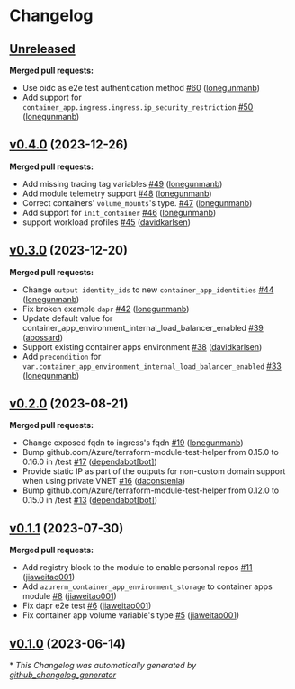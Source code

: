 # Changelog

## [Unreleased](https://github.com/Azure/terraform-azure-container-apps/tree/HEAD)

**Merged pull requests:**

- Use oidc as e2e test authentication method [\#60](https://github.com/Azure/terraform-azure-container-apps/pull/60) ([lonegunmanb](https://github.com/lonegunmanb))
- Add support for `container_app.ingress.ingress.ip_security_restriction` [\#50](https://github.com/Azure/terraform-azure-container-apps/pull/50) ([lonegunmanb](https://github.com/lonegunmanb))

## [v0.4.0](https://github.com/Azure/terraform-azure-container-apps/tree/v0.4.0) (2023-12-26)

**Merged pull requests:**

- Add missing tracing tag variables [\#49](https://github.com/Azure/terraform-azure-container-apps/pull/49) ([lonegunmanb](https://github.com/lonegunmanb))
- Add module telemetry support [\#48](https://github.com/Azure/terraform-azure-container-apps/pull/48) ([lonegunmanb](https://github.com/lonegunmanb))
- Correct containers' `volume_mounts`'s type. [\#47](https://github.com/Azure/terraform-azure-container-apps/pull/47) ([lonegunmanb](https://github.com/lonegunmanb))
- Add support for `init_container` [\#46](https://github.com/Azure/terraform-azure-container-apps/pull/46) ([lonegunmanb](https://github.com/lonegunmanb))
- support workload profiles [\#45](https://github.com/Azure/terraform-azure-container-apps/pull/45) ([davidkarlsen](https://github.com/davidkarlsen))

## [v0.3.0](https://github.com/Azure/terraform-azure-container-apps/tree/v0.3.0) (2023-12-20)

**Merged pull requests:**

- Change `output identity_ids` to new `container_app_identities` [\#44](https://github.com/Azure/terraform-azure-container-apps/pull/44) ([lonegunmanb](https://github.com/lonegunmanb))
- Fix broken example `dapr` [\#42](https://github.com/Azure/terraform-azure-container-apps/pull/42) ([lonegunmanb](https://github.com/lonegunmanb))
- Update default value for container\_app\_environment\_internal\_load\_balancer\_enabled [\#39](https://github.com/Azure/terraform-azure-container-apps/pull/39) ([abossard](https://github.com/abossard))
- Support existing container apps environment [\#38](https://github.com/Azure/terraform-azure-container-apps/pull/38) ([davidkarlsen](https://github.com/davidkarlsen))
- Add `precondition` for `var.container_app_environment_internal_load_balancer_enabled` [\#33](https://github.com/Azure/terraform-azure-container-apps/pull/33) ([lonegunmanb](https://github.com/lonegunmanb))

## [v0.2.0](https://github.com/Azure/terraform-azure-container-apps/tree/v0.2.0) (2023-08-21)

**Merged pull requests:**

- Change exposed fqdn to ingress's fqdn [\#19](https://github.com/Azure/terraform-azure-container-apps/pull/19) ([lonegunmanb](https://github.com/lonegunmanb))
- Bump github.com/Azure/terraform-module-test-helper from 0.15.0 to 0.16.0 in /test [\#17](https://github.com/Azure/terraform-azure-container-apps/pull/17) ([dependabot[bot]](https://github.com/apps/dependabot))
- Provide static IP as part of the outputs for non-custom domain support when using private VNET [\#16](https://github.com/Azure/terraform-azure-container-apps/pull/16) ([daconstenla](https://github.com/daconstenla))
- Bump github.com/Azure/terraform-module-test-helper from 0.12.0 to 0.15.0 in /test [\#13](https://github.com/Azure/terraform-azure-container-apps/pull/13) ([dependabot[bot]](https://github.com/apps/dependabot))

## [v0.1.1](https://github.com/Azure/terraform-azure-container-apps/tree/v0.1.1) (2023-07-30)

**Merged pull requests:**

- Add registry block to the module to enable personal repos [\#11](https://github.com/Azure/terraform-azure-container-apps/pull/11) ([jiaweitao001](https://github.com/jiaweitao001))
- Add `azurerm_container_app_environment_storage` to container apps module [\#8](https://github.com/Azure/terraform-azure-container-apps/pull/8) ([jiaweitao001](https://github.com/jiaweitao001))
- Fix dapr e2e test [\#6](https://github.com/Azure/terraform-azure-container-apps/pull/6) ([jiaweitao001](https://github.com/jiaweitao001))
- Fix container app volume variable's type [\#5](https://github.com/Azure/terraform-azure-container-apps/pull/5) ([jiaweitao001](https://github.com/jiaweitao001))

## [v0.1.0](https://github.com/Azure/terraform-azure-container-apps/tree/v0.1.0) (2023-06-14)



\* *This Changelog was automatically generated by [github_changelog_generator](https://github.com/github-changelog-generator/github-changelog-generator)*
